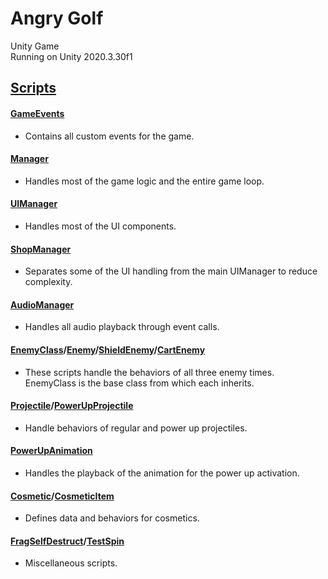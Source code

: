 # Angry Golf
Unity Game  
Running on Unity 2020.3.30f1  
  
## [Scripts](https://github.com/rmagikz/Golf/blob/main/Golf/Assets/Scripts/)

#### [GameEvents](https://github.com/rmagikz/Golf/blob/main/Golf/Assets/Scripts/GameEvents.cs)
- Contains all custom events for the game.
#### [Manager](https://github.com/rmagikz/Golf/blob/main/Golf/Assets/Scripts/Manager.cs)  
- Handles most of the game logic and the entire game loop.  
#### [UIManager](https://github.com/rmagikz/Golf/blob/main/Golf/Assets/Scripts/UIManager.cs)
- Handles most of the UI components.
#### [ShopManager](https://github.com/rmagikz/Golf/blob/main/Golf/Assets/Scripts/ShopManager.cs)
- Separates some of the UI handling from the main UIManager to reduce complexity.
#### [AudioManager](https://github.com/rmagikz/Golf/blob/main/Golf/Assets/Scripts/AudioManager.cs)
- Handles all audio playback through event calls.
#### [EnemyClass](https://github.com/rmagikz/Golf/blob/main/Golf/Assets/Scripts/EnemyClass.cs)/[Enemy](https://github.com/rmagikz/Golf/blob/main/Golf/Assets/Scripts/Enemy.cs)/[ShieldEnemy](https://github.com/rmagikz/Golf/blob/main/Golf/Assets/Scripts/ShieldEnemy.cs)/[CartEnemy](https://github.com/rmagikz/Golf/blob/main/Golf/Assets/Scripts/CartEnemy.cs)
- These scripts handle the behaviors of all three enemy times. EnemyClass is the base class from which each inherits.
#### [Projectile](https://github.com/rmagikz/Golf/blob/main/Golf/Assets/Scripts/Projectile.cs)/[PowerUpProjectile](https://github.com/rmagikz/Golf/blob/main/Golf/Assets/Scripts/PowerUpProjectile.cs)
- Handle behaviors of regular and power up projectiles.
#### [PowerUpAnimation](https://github.com/rmagikz/Golf/blob/main/Golf/Assets/Scripts/PowerUpAnimation.cs)
- Handles the playback of the animation for the power up activation.
#### [Cosmetic](https://github.com/rmagikz/Golf/blob/main/Golf/Assets/Scripts/Cosmetic.cs)/[CosmeticItem](https://github.com/rmagikz/Golf/blob/main/Golf/Assets/Scripts/CosmeticItem.cs)
- Defines data and behaviors for cosmetics.
#### [FragSelfDestruct](https://github.com/rmagikz/Golf/blob/main/Golf/Assets/Scripts/FragSelfDestruct.cs)/[TestSpin](https://github.com/rmagikz/Golf/blob/main/Golf/Assets/Scripts/TestSpin.cs)
- Miscellaneous scripts.
